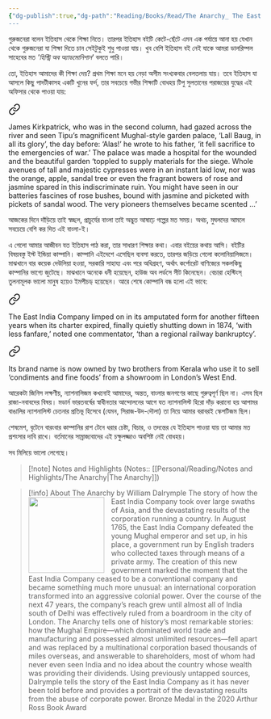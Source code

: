 ```yaml
---
{"dg-publish":true,"dg-path":"Reading/Books/Read/The Anarchy_ The East India Company, Corporate Violence, and the Pillage of an Empire by William Dal.md","permalink":"/reading/books/read/the-anarchy-the-east-india-company-corporate-violence-and-the-pillage-of-an-empire-by-william-dal/","title":"The Anarchy: The East India Company, Corporate Violence, and the Pillage of an Empire","metatags":{"og:image":"https://i.gr-assets.com/images/S/compressed.photo.goodreads.com/books/1565769891l/42972023.jpg"},"tags":["colonialism","history","indian-subcontinent","politics","european"]}
---
```



গুরুজনেরা বলেন ইতিহাস থেকে শিক্ষা নিতে। তারপর ইতিহাস বইটি কেটে-ছেঁটে এমন এক পর্যায়ে আনা হয় যেখান থেকে গুরুজনেরা যা শিক্ষা দিতে চান সেইটুকুই শুধু পাওয়া যায়। খুব বেশি ইতিহাস বই নেই যাকে আমরা ডালরিম্পল সাহেবের মত *'হিস্ট্রি অব অ্যাডমোনিশান'* বলতে পারি।

তো, ইতিহাস আমাদের কী শিক্ষা দেয়? প্রথম শিক্ষা মনে হয় নেড়া অসীম সংখ্যকবার বেলতলায় যায়। তবে ইতিহাস যা আসলে কিছু পাদটীকাসহ একটি খুনের ফর্দ, তার সবচেয়ে গভীর শিক্ষাটি বোধহয় টিপু সুলতানের পরাজয়ের যুদ্ধের এই অফিসার থেকে পাওয়া যায়:


<div class="transclusion internal-embed is-loaded"><a class="markdown-embed-link" href="/reading/notes-and-highlights/the-anarchy/#102ee8" aria-label="Open link"><svg xmlns="http://www.w3.org/2000/svg" width="24" height="24" viewBox="0 0 24 24" fill="none" stroke="currentColor" stroke-width="2" stroke-linecap="round" stroke-linejoin="round" class="svg-icon lucide-link"><path d="M10 13a5 5 0 0 0 7.54.54l3-3a5 5 0 0 0-7.07-7.07l-1.72 1.71"></path><path d="M14 11a5 5 0 0 0-7.54-.54l-3 3a5 5 0 0 0 7.07 7.07l1.71-1.71"></path></svg></a><div class="markdown-embed">



James Kirkpatrick, who was in the second column, had gazed across the river and seen Tipu’s magnificent Mughal-style garden palace, ‘Lall Baug, in all its glory’, the day before: ‘Alas!’ he wrote to his father, ‘it fell sacrifice to the emergencies of war.’ The palace was made a hospital for the wounded and the beautiful garden ‘toppled to supply materials for the siege. Whole avenues of tall and majestic cypresses were in an instant laid low, nor was the orange, apple, sandal tree or even the fragrant bowers of rose and jasmine spared in this indiscriminate ruin. You might have seen in our batteries fascines of rose bushes, bound with jasmine and picketed with pickets of sandal wood. The very pioneers themselves became scented …’ 

</div></div>


আজকের দিনে দাঁড়িয়ে তাই স্বচ্ছল, প্রাচুর্যের বাংলা তাই অদ্ভুত আষাঢ়ে গল্পের মত সময়। অথচ, মুঘলদের আমলে সবচেয়ে বেশি কর দিত এই বাংলা-ই।

এ গেলো আমার আজীবন যত ইতিহাস পাঠ করা, তার সাধারণ শিক্ষার কথা। এবার বইয়ের কথায় আসি। বইটির বিষয়বস্তু ইস্ট ইন্ডিয়া কাম্পানি। কাম্পানি এইদেশে এসেছিল ব্যবসা করতে, তারপর জড়িয়ে গেলো কলোনিয়ালিজমে। মাঝখানে বার কয়েক দেউলিয়া হওয়া, সরকারি সাহায্য এবং পরে অধিগ্রহণ, অর্থাৎ কর্পোরেট বাণিজ্যের সকলকিছু কাম্পানির ভাগ্যে জুটেছে। মাঝখানে অনেকে ধনী হয়েছেন, হাউজ অব লর্ডসে সীট কিনেছেন। বেচারা হেস্টিংস্ তুলনামূলক ভালো মানুষ হয়েও ইমপীচড্ হয়েছেন। আরে শেষে কোম্পানি বন্ধ হলো এই ভাবে:


<div class="transclusion internal-embed is-loaded"><a class="markdown-embed-link" href="/reading/notes-and-highlights/the-anarchy/#faa199" aria-label="Open link"><svg xmlns="http://www.w3.org/2000/svg" width="24" height="24" viewBox="0 0 24 24" fill="none" stroke="currentColor" stroke-width="2" stroke-linecap="round" stroke-linejoin="round" class="svg-icon lucide-link"><path d="M10 13a5 5 0 0 0 7.54.54l3-3a5 5 0 0 0-7.07-7.07l-1.72 1.71"></path><path d="M14 11a5 5 0 0 0-7.54-.54l-3 3a5 5 0 0 0 7.07 7.07l1.71-1.71"></path></svg></a><div class="markdown-embed">



The East India Company limped on in its amputated form for another fifteen years when its charter expired, finally quietly shutting down in 1874, ‘with less fanfare,’ noted one commentator, ‘than a regional railway bankruptcy’.   

</div></div>


<div class="transclusion internal-embed is-loaded"><a class="markdown-embed-link" href="/reading/notes-and-highlights/the-anarchy/#e5ef4b" aria-label="Open link"><svg xmlns="http://www.w3.org/2000/svg" width="24" height="24" viewBox="0 0 24 24" fill="none" stroke="currentColor" stroke-width="2" stroke-linecap="round" stroke-linejoin="round" class="svg-icon lucide-link"><path d="M10 13a5 5 0 0 0 7.54.54l3-3a5 5 0 0 0-7.07-7.07l-1.72 1.71"></path><path d="M14 11a5 5 0 0 0-7.54-.54l-3 3a5 5 0 0 0 7.07 7.07l1.71-1.71"></path></svg></a><div class="markdown-embed">



Its brand name is now owned by two brothers from Kerala who use it to sell ‘condiments and fine foods’ from a showroom in London’s West End. 

</div></div>


আরেকটা জিনিস লক্ষণীয়, ন্যাশনালিজম কখনোই আমাদের, অন্তত, বাংলার জনগণের কাছে গুরুত্বপূর্ণ ছিল না। এসব ছিল রাজা-নবাবদের বিষয়। মডার্ন ভারতবর্ষের স্বাধীনতার আন্দোলনের আগে যত ন্যাশনালিস্ট হিরো দাঁড় করানো হয় আপামর বাঙালির ন্যাশনালিস্ট চেতনার প্রতিভূ হিসেবে (যেমন, সিরাজ-উদ-দৌলা) তা নিয়ে আমার বরাবরই স্কেপটিজম ছিল। 

শেষমেশ, বৃটেনে বারংবার কাম্পানির রাশ টেনে ধরার চেষ্টা, বিচার, ও তদন্তের যে ইতিহাস পাওয়া যায় তা আমার মত প্রশংসার দাবি রাখে। বর্তমানের সাম্রাজ্যবাদের এই চক্ষুলজ্জাও অবশিষ্ট নেই বোধহয়।

সব মিলিয়ে ভালো লেগেছে।

> [!note] Notes and Highlights
> (Notes:: [[Personal/Reading/Notes and Highlights/The Anarchy\|The Anarchy]])

> [!info] About The Anarchy by William Dalrymple
><img src="https://books.google.com/books/content?id=N5IyEAAAQBAJ&printsec=frontcover&img=1&zoom=1&source=gbs_api" style="float: left; margin-right: 1em;width: 150px; height: auto;" /> The story of how the East India Company took over large swaths of Asia, and the devastating results of the corporation running a country. In August 1765, the East India Company defeated the young Mughal emperor and set up, in his place, a government run by English traders who collected taxes through means of a private army. The creation of this new government marked the moment that the East India Company ceased to be a conventional company and became something much more unusual: an international corporation transformed into an aggressive colonial power. Over the course of the next 47 years, the company’s reach grew until almost all of India south of Delhi was effectively ruled from a boardroom in the city of London. The Anarchy tells one of history’s most remarkable stories: how the Mughal Empire—which dominated world trade and manufacturing and possessed almost unlimited resources—fell apart and was replaced by a multinational corporation based thousands of miles overseas, and answerable to shareholders, most of whom had never even seen India and no idea about the country whose wealth was providing their dividends. Using previously untapped sources, Dalrymple tells the story of the East India Company as it has never been told before and provides a portrait of the devastating results from the abuse of corporate power. Bronze Medal in the 2020 Arthur Ross Book Award